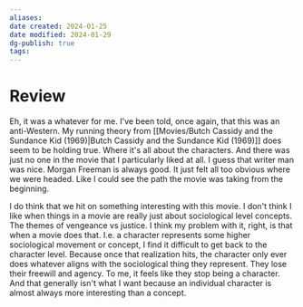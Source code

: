 ```yaml
---
aliases: 
date created: 2024-01-25
date modified: 2024-01-29
dg-publish: true
tags: 
---
```


# Review

Eh, it was a whatever for me. I've been told, once again, that this was an anti-Western. My running theory from [[Movies/Butch Cassidy and the Sundance Kid (1969)\|Butch Cassidy and the Sundance Kid (1969)]] does seem to be holding true. Where it's all about the characters. And there was just no one in the movie that I particularly liked at all. I guess that writer man was nice. Morgan Freeman is always good. It just felt all too obvious where we were headed. Like I could see the path the movie was taking from the beginning.

I do think that we hit on something interesting with this movie. I don't think I like when things in a movie are really just about sociological level concepts. The themes of vengeance vs justice. I think my problem with it, right, is that when a movie does that. I.e. a character represents some higher sociological movement or concept, I find it difficult to get back to the character level. Because once that realization hits, the character only ever does whatever aligns with the sociological thing they represent. They lose their freewill and agency.  To me, it feels like they stop being a character. And that generally isn't what I want because an individual character is almost always more interesting than a concept.
